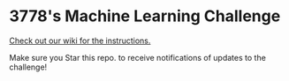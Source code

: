 # 3778's Machine Learning Challenge

[Check out our wiki for the instructions.](https://github.com/3778/ml-challenge/wiki)

Make sure you Star this repo. to receive notifications of updates to the challenge!
